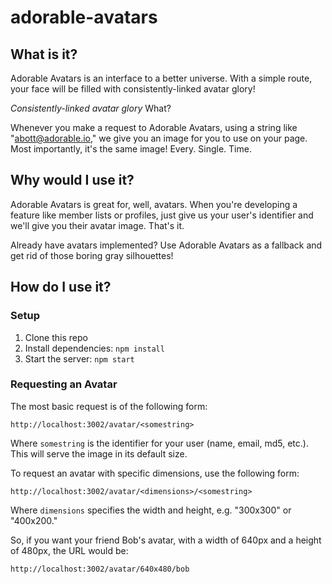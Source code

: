 # adorable-avatars

## What is it?

Adorable Avatars is an interface to a better universe. With a simple route,
your face will be filled with consistently-linked avatar glory!

_Consistently-linked avatar glory_ What?

Whenever you make a request to Adorable Avatars, using a string like
"abott@adorable.io," we give you an image for you to use on your page. Most
importantly, it's the same image! Every. Single. Time.

## Why would I use it?
Adorable Avatars is great for, well, avatars.
When you're developing a feature like member lists or profiles, just give us your user's identifier and we'll give you their avatar image.
That's it.

Already have avatars implemented? Use Adorable Avatars as a fallback and get rid of those boring gray silhouettes!

## How do I use it?

### Setup

1. Clone this repo
2. Install dependencies: `npm install`
3. Start the server: `npm start`

### Requesting an Avatar

The most basic request is of the following form:

    http://localhost:3002/avatar/<somestring>

Where `somestring` is the identifier for your user (name, email, md5, etc.).
This will serve the image in its default size.

To request an avatar with specific dimensions, use the following form:

    http://localhost:3002/avatar/<dimensions>/<somestring>

Where `dimensions` specifies the width and height, e.g. "300x300" or "400x200."

So, if you want your friend Bob's avatar, with a width of 640px and a height of
480px, the URL would be:

    http://localhost:3002/avatar/640x480/bob
